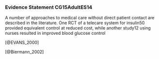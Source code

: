 ### Evidence Statement CG15AdultES14
A number of approaches to medical care without direct patient contact are described in the literature. One RCT of a telecare system for insulin50 provided equivalent control at reduced cost, while another study12 using nurses resulted in improved blood glucose control



[@EVANS_2000]

[@Biermann_2002]
